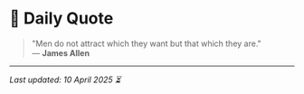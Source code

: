 # 📜 Daily Quote

> "Men do not attract which they want but that which they are."  
> — **James Allen**

---

_Last updated: 10 April 2025 ⏳_
